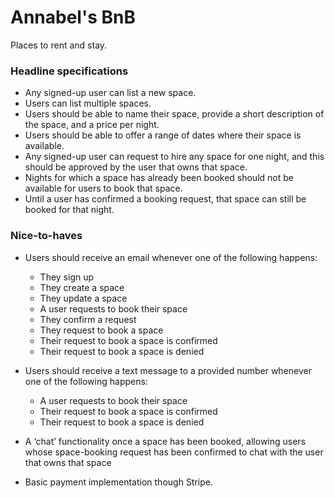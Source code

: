 Annabel's BnB
=============

Places to rent and stay.

### Headline specifications

- Any signed-up user can list a new space.
- Users can list multiple spaces.
- Users should be able to name their space, provide a short description of the space, and a price per night.
- Users should be able to offer a range of dates where their space is available.
- Any signed-up user can request to hire any space for one night, and this should be approved by the user that owns that space.
- Nights for which a space has already been booked should not be available for users to book that space.
- Until a user has confirmed a booking request, that space can still be booked for that night.

### Nice-to-haves

- Users should receive an email whenever one of the following happens:
  - They sign up
  - They create a space
  - They update a space
  - A user requests to book their space
  - They confirm a request
  - They request to book a space
  - Their request to book a space is confirmed
  - Their request to book a space is denied
- Users should receive a text message to a provided number whenever one of the following happens:
  - A user requests to book their space
  - Their request to book a space is confirmed
  - Their request to book a space is denied

- A ‘chat’ functionality once a space has been booked, allowing users whose space-booking request has been confirmed to chat with the user that owns that space
- Basic payment implementation though Stripe.
